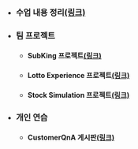 - ### 수업 내용 정리[(링크)](https://github.com/LeeKangHo1/My-Java-study)

- ### 팀 프로젝트
	- #### SubKing 프로젝트[(링크)](https://github.com/LeeKangHo1/SUBKINGproject)
	- #### Lotto Experience 프로젝트[(링크)](https://github.com/LeeKangHo1/lottoTeam3)
	- #### Stock Simulation 프로젝트[(링크)](https://github.com/LeeKangHo1/Magnificent_Architects)

- ### 개인 연습
	- #### CustomerQnA 게시판[(링크)](https://github.com/LeeKangHo1/CustomerQnA)
